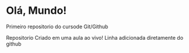 # Olá, Mundo!
 Primeiro repositorio do cursode Git/Github

Repositorio Criado em uma aula ao vivo!
Linha adicionada diretamente do github
